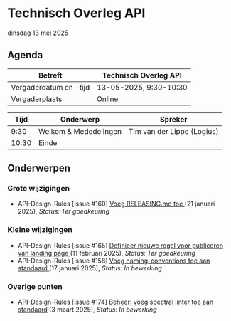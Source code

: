 <!-----------------------------







   :warning: Dit bestand wordt automatisch gegenereerd.
   :warning: Handmatige toevoegingen worden overschreven.







----------------------------->
# Technisch Overleg API

dinsdag 13 mei 2025

## Agenda

| Betreft                | Technisch Overleg API |
| ---------------------- | ------------------------------- |
| Vergaderdatum en -tijd | 13-05-2025, 9:30-10:30         |
| Vergaderplaats         | Online |                         |

| Tijd | Onderwerp |Spreker|
| --- | --- | --- |  
| 9:30| Welkom & Mededelingen        |    Tim van der Lippe (Logius) |
| 10:30 | Einde |

## Onderwerpen

### Grote wijzigingen
* API-Design-Rules [issue #160] [Voeg RELEASING.md toe](https://github.com/Logius-standaarden/API-Design-Rules/pull/160) (21 januari 2025), _Status: Ter goedkeuring_

### Kleine wijzigingen
* API-Design-Rules [issue #165] [Definieer nieuwe regel voor publiceren van landing page](https://github.com/Logius-standaarden/API-Design-Rules/pull/165) (11 februari 2025), _Status: Ter goedkeuring_
* API-Design-Rules [issue #158] [Voeg naming-conventions toe aan standaard](https://github.com/Logius-standaarden/API-Design-Rules/pull/158) (17 januari 2025), _Status: In bewerking_

### Overige punten
* API-Design-Rules [issue #174] [Beheer: voeg spectral linter toe aan standaard](https://github.com/Logius-standaarden/API-Design-Rules/pull/174) (3 maart 2025), _Status: In bewerking_

